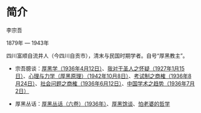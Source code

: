 # 简介

李宗吾

1879年 — 1943年

四川富顺自流井人（今四川自贡市），清末与民国时期学者。自号“厚黑教主”。


- 宗吾臆谈：[厚黑学（1936年4月12日）](./zongwuyitan/houheixue/instruction.md)、[我对于圣人之怀疑（1927年1月15日）](./zongwuyitan/woduishengrenzhihuaiyi/instruction.md)、[心理与力学（厚黑原理）（1942年10月8日）](./zongwuyitan/houheiyuanli/instruction.md)、[考试制之商榷（1936年8月24日）](./zongwuyitan/kaoshizhizhishangque/instruction.md)、[社会问题之商榷（1936年6月12日）](./zongwuyitan/shehuiwentizhishangque/instruction.md)、[中国学术之趋势（1936年7月2日）](./zongwuyitan/zhongguoxueshuzhiqushi/instruction.md)

- 厚黑丛话：[厚黑丛话（六卷）（1936年）](./houheiconghua/hhchliujuan/instruction.md)、[厚黑馀谈](./houheiconghua/houheiyutan/instruction.md)、[怕老婆的哲学](./houheiconghua/palaopodezhexue/instruction.md)
